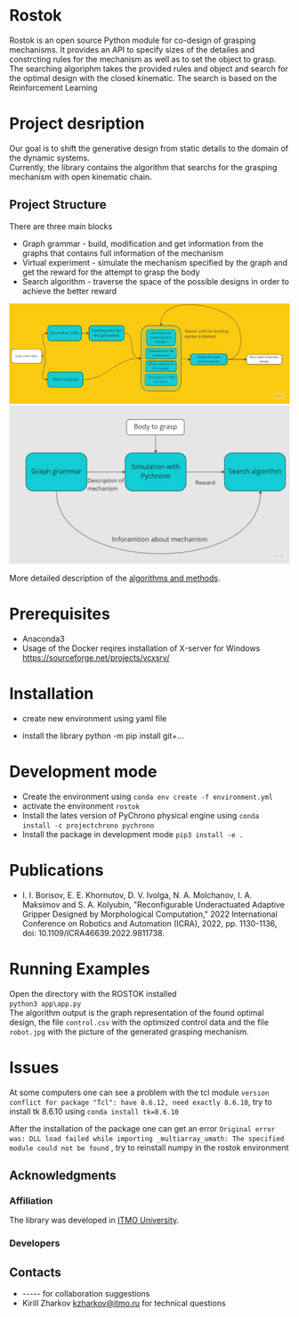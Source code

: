 # Rostok
Rostok is an open source Python module for co-design of grasping mechanisms. It provides an API to specify sizes of the detailes and constrcting rules for the mechanism as well as to set the object to grasp. The searching algoriphm takes the provided rules and object and search for the optimal design with the closed kinematic. The search is based on the Reinforcement Learning 

# Project desription
Our goal is to shift the generative design from static details to the domain of the dynamic systems.  
Currently, the library contains the algorithm that searchs for the grasping mechanism with open kinematic chain.  

## Project Structure
There are three main blocks 
* Graph grammar - build, modification and get information from the graphs that contains full information of the mechanism
* Virtual experiment - simulate the mechanism specified by the graph and get the reward for the attempt to grasp the body
* Search algorithm - traverse the space of the possible designs in order to achieve the better reward

![project_general](docs/Algorithm_scheme.jpg)
![project_algorithm](docs/general_scheme.jpg)

More detailed description of the [algorithms and methods](docs/Algorithm.md).
# Prerequisites
* Anaconda3 
* Usage of the Docker reqires installation of Х-server for Windows https://sourceforge.net/projects/vcxsrv/

# Installation 

* create new environment using yaml file  

* install the library python -m pip install git+...

# Development mode
* Create the environment using `conda env create -f environment.yml`
* activate the environment `rostok`  
* Install the lates version of PyChrono physical engine using `conda install -c projectchrono pychrono`  
* Install the package in development mode `pip3 install -e . `  

# Publications
* I. I. Borisov, E. E. Khornutov, D. V. Ivolga, N. A. Molchanov, I. A. Maksimov and S. A. Kolyubin, "Reconfigurable Underactuated Adaptive Gripper Designed by Morphological Computation," 2022 International Conference on Robotics and Automation (ICRA), 2022, pp. 1130-1136, doi: 10.1109/ICRA46639.2022.9811738.

# Running Examples
Open the directory with the ROSTOK installed  
`python3 app\app.py `  
The algorithm output is the graph representation of the found optimal design, the file `control.csv` with the optimized control data and the file `robot.jpg` with the picture of the generated grasping mechanism. 

# Issues
At some computers one can see a problem with the tcl module `version conflict for package "Tcl": have 8.6.12, need exactly 8.6.10`, try to install tk 8.6.10 using `conda install tk=8.6.10`

After the installation of the package one can get an error `Original error was: DLL load failed while importing _multiarray_umath: The specified module could not be found` , try to reinstall numpy in the rostok environment

## Acknowledgments
### Affiliation

The library was developed in [ITMO University](https://en.itmo.ru/).

### Developers


## Contacts
* ----- for collaboration suggestions
* Kirill Zharkov kzharkov@itmo.ru for technical questions



